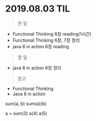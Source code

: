 # 2019.08.03 TIL
> 한 일
- Functional Thinking 8장 reading(1시간)
- Functional Thinking 6장, 7장 정리
- java 8 in action 6장 reading

> 할 일
- java 8 in action 6장 정리
  
> 참고 
- Functional Thinking
- Java 8 in action
 

sum(a, b)
sum(a)(b)

a = sum(3)
a(4)
a(5)